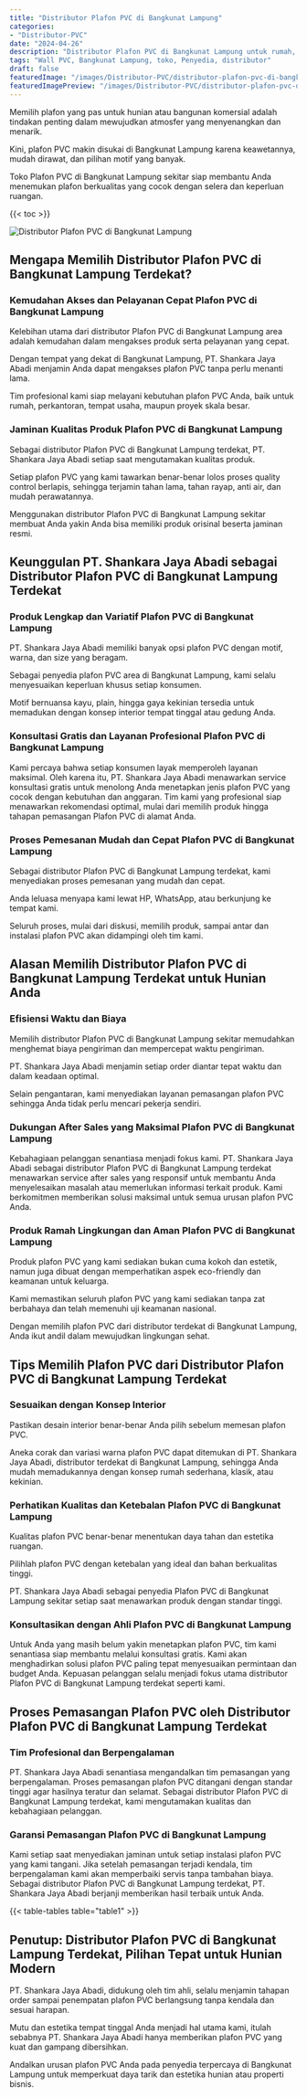 ```yaml
---
title: "Distributor Plafon PVC di Bangkunat Lampung"
categories:
- "Distributor-PVC"
date: "2024-04-26"
description: "Distributor Plafon PVC di Bangkunat Lampung untuk rumah, office, serta ritel. Panel terbaik, beragam motif, variasi warna modern, beserta layanan penempatan oleh tim berpengalaman serta garansi resmi!|Servis penjualan Plafon PVC di Bangkunat Lampung untuk kebutuhan rumah, office, atau gerai, dengan produk berkualitas dan pemasangan oleh teknisi berpengalaman dan jaminan resmi.|Pilihan Plafon PVC di Bangkunat Lampung yang terbukti untuk rumah, kantor, dan gerai, dengan panel terbaik dan instalasi ditangani oleh tenaga ahli ahli dan jaminan resmi.|Distribusi Plafon PVC di Bangkunat Lampung bagi rumah, perkantoran, serta toko, beserta material berkualitas dan penempatan ditangani oleh teknisi berpengalaman, lengkap beserta garansi resmi.}"
tags: "Wall PVC, Bangkunat Lampung, toko, Penyedia, distributor"
draft: false
featuredImage: "/images/Distributor-PVC/distributor-plafon-pvc-di-bangkunat-lampung.png"
featuredImagePreview: "/images/Distributor-PVC/distributor-plafon-pvc-di-bangkunat-lampung.png"
---
```


Memilih plafon yang pas untuk hunian atau bangunan komersial adalah tindakan penting dalam mewujudkan atmosfer yang menyenangkan dan menarik.

Kini, plafon PVC makin disukai di Bangkunat Lampung karena keawetannya, mudah dirawat, dan pilihan motif yang banyak.

Toko Plafon PVC di Bangkunat Lampung sekitar siap membantu Anda menemukan plafon berkualitas yang cocok dengan selera dan keperluan ruangan.

{{< toc >}}

![Distributor Plafon PVC di Bangkunat Lampung](/images/Distributor-PVC/Distributor-Plafon-PVC-di-Bangkunat-Lampung.png)

## Mengapa Memilih Distributor Plafon PVC di Bangkunat Lampung Terdekat?

### Kemudahan Akses dan Pelayanan Cepat Plafon PVC di Bangkunat Lampung

Kelebihan utama dari distributor Plafon PVC di Bangkunat Lampung area adalah kemudahan dalam mengakses produk serta pelayanan yang cepat.

Dengan tempat yang dekat di Bangkunat Lampung, PT. Shankara Jaya Abadi menjamin Anda dapat mengakses plafon PVC tanpa perlu menanti lama.

Tim profesional kami siap melayani kebutuhan plafon PVC Anda, baik untuk rumah, perkantoran, tempat usaha, maupun proyek skala besar.

### Jaminan Kualitas Produk Plafon PVC di Bangkunat Lampung

Sebagai distributor Plafon PVC di Bangkunat Lampung terdekat, PT. Shankara Jaya Abadi setiap saat mengutamakan kualitas produk.

Setiap plafon PVC yang kami tawarkan benar-benar lolos proses quality control berlapis, sehingga terjamin tahan lama, tahan rayap, anti air, dan mudah perawatannya.

Menggunakan distributor Plafon PVC di Bangkunat Lampung sekitar membuat Anda yakin Anda bisa memiliki produk orisinal beserta jaminan resmi.

## Keunggulan PT. Shankara Jaya Abadi sebagai Distributor Plafon PVC di Bangkunat Lampung Terdekat

### Produk Lengkap dan Variatif Plafon PVC di Bangkunat Lampung

PT. Shankara Jaya Abadi memiliki banyak opsi plafon PVC dengan motif, warna, dan size yang beragam.

Sebagai penyedia plafon PVC area di Bangkunat Lampung, kami selalu menyesuaikan keperluan khusus setiap konsumen.

Motif bernuansa kayu, plain, hingga gaya kekinian tersedia untuk memadukan dengan konsep interior tempat tinggal atau gedung Anda.

### Konsultasi Gratis dan Layanan Profesional Plafon PVC di Bangkunat Lampung

Kami percaya bahwa setiap konsumen layak memperoleh layanan maksimal. Oleh karena itu, PT. Shankara Jaya Abadi menawarkan service konsultasi gratis untuk menolong Anda menetapkan jenis plafon PVC yang cocok dengan kebutuhan dan anggaran. Tim kami yang profesional siap menawarkan rekomendasi optimal, mulai dari memilih produk hingga tahapan pemasangan Plafon PVC di alamat Anda.

### Proses Pemesanan Mudah dan Cepat Plafon PVC di Bangkunat Lampung

Sebagai distributor Plafon PVC di Bangkunat Lampung terdekat, kami menyediakan proses pemesanan yang mudah dan cepat.

Anda leluasa menyapa kami lewat HP, WhatsApp, atau berkunjung ke tempat kami.

Seluruh proses, mulai dari diskusi, memilih produk, sampai antar dan instalasi plafon PVC akan didampingi oleh tim kami.

## Alasan Memilih Distributor Plafon PVC di Bangkunat Lampung Terdekat untuk Hunian Anda

### Efisiensi Waktu dan Biaya

Memilih distributor Plafon PVC di Bangkunat Lampung sekitar memudahkan menghemat biaya pengiriman dan mempercepat waktu pengiriman.

PT. Shankara Jaya Abadi menjamin setiap order diantar tepat waktu dan dalam keadaan optimal.

Selain pengantaran, kami menyediakan layanan pemasangan plafon PVC sehingga Anda tidak perlu mencari pekerja sendiri.

### Dukungan After Sales yang Maksimal Plafon PVC di Bangkunat Lampung

Kebahagiaan pelanggan senantiasa menjadi fokus kami. PT. Shankara Jaya Abadi sebagai distributor Plafon PVC di Bangkunat Lampung terdekat menawarkan service after sales yang responsif untuk membantu Anda menyelesaikan masalah atau memerlukan informasi terkait produk. Kami berkomitmen memberikan solusi maksimal untuk semua urusan plafon PVC Anda.

### Produk Ramah Lingkungan dan Aman Plafon PVC di Bangkunat Lampung

Produk plafon PVC yang kami sediakan bukan cuma kokoh dan estetik, namun juga dibuat dengan memperhatikan aspek eco-friendly dan keamanan untuk keluarga.

Kami memastikan seluruh plafon PVC yang kami sediakan tanpa zat berbahaya dan telah memenuhi uji keamanan nasional.

Dengan memilih plafon PVC dari distributor terdekat di Bangkunat Lampung, Anda ikut andil dalam mewujudkan lingkungan sehat.

## Tips Memilih Plafon PVC dari Distributor Plafon PVC di Bangkunat Lampung Terdekat

### Sesuaikan dengan Konsep Interior

Pastikan desain interior benar-benar Anda pilih sebelum memesan plafon PVC.

Aneka corak dan variasi warna plafon PVC dapat ditemukan di PT. Shankara Jaya Abadi, distributor terdekat di Bangkunat Lampung, sehingga Anda mudah memadukannya dengan konsep rumah sederhana, klasik, atau kekinian.

### Perhatikan Kualitas dan Ketebalan Plafon PVC di Bangkunat Lampung

Kualitas plafon PVC benar-benar menentukan daya tahan dan estetika ruangan.

Pilihlah plafon PVC dengan ketebalan yang ideal dan bahan berkualitas tinggi.

PT. Shankara Jaya Abadi sebagai penyedia Plafon PVC di Bangkunat Lampung sekitar setiap saat menawarkan produk dengan standar tinggi.

### Konsultasikan dengan Ahli Plafon PVC di Bangkunat Lampung

Untuk Anda yang masih belum yakin menetapkan plafon PVC, tim kami senantiasa siap membantu melalui konsultasi gratis. Kami akan menghadirkan solusi plafon PVC paling tepat menyesuaikan permintaan dan budget Anda. Kepuasan pelanggan selalu menjadi fokus utama distributor Plafon PVC di Bangkunat Lampung terdekat seperti kami.

## Proses Pemasangan Plafon PVC oleh Distributor Plafon PVC di Bangkunat Lampung Terdekat

### Tim Profesional dan Berpengalaman

PT. Shankara Jaya Abadi senantiasa mengandalkan tim pemasangan yang berpengalaman. Proses pemasangan plafon PVC ditangani dengan standar tinggi agar hasilnya teratur dan selamat. Sebagai distributor Plafon PVC di Bangkunat Lampung terdekat, kami mengutamakan kualitas dan kebahagiaan pelanggan.

### Garansi Pemasangan Plafon PVC di Bangkunat Lampung

Kami setiap saat menyediakan jaminan untuk setiap instalasi plafon PVC yang kami tangani. Jika setelah pemasangan terjadi kendala, tim berpengalaman kami akan memperbaiki servis tanpa tambahan biaya. Sebagai distributor Plafon PVC di Bangkunat Lampung terdekat, PT. Shankara Jaya Abadi berjanji memberikan hasil terbaik untuk Anda.

{{< table-tables table="table1" >}}

## Penutup: Distributor Plafon PVC di Bangkunat Lampung Terdekat, Pilihan Tepat untuk Hunian Modern

PT. Shankara Jaya Abadi, didukung oleh tim ahli, selalu menjamin tahapan order sampai penempatan plafon PVC berlangsung tanpa kendala dan sesuai harapan.

Mutu dan estetika tempat tinggal Anda menjadi hal utama kami, itulah sebabnya PT. Shankara Jaya Abadi hanya memberikan plafon PVC yang kuat dan gampang dibersihkan.

Andalkan urusan plafon PVC Anda pada penyedia terpercaya di Bangkunat Lampung untuk memperkuat daya tarik dan estetika hunian atau properti bisnis.

